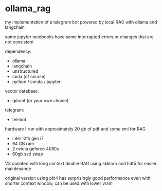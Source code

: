 # ollama_rag
my implementation of a telegram bot powered by local RAG with ollama and langchain

some jupyter notebooks have some interrupted errors or changes that are not consistent


dependency:
+ ollama
+ langchain
+ unstructured
+ cuda (of course)
+ python / conda / jupyter

vector database:
+ qdrant (or your own choice)

telegram:
+ telebot

hardware I run with approximately 20 gb of pdf and some xml for RAG
+ intel 12th gen i7
+ 64 GB ram
+ 2 nvidia geforce 4080s
+ 60gb ssd swap


V3 updated with long context double RAG using sklearn and hdf5 for easier maintenance

original version using phi4 has surprisingly good performance even with shorter context window, can be used with lower vram
